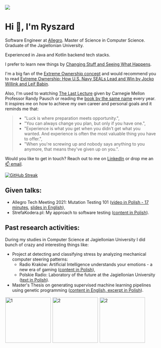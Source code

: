 ![](https://komarev.com/ghpvc/?username=ryszardmakuch&style=flat-square&color=orange&style=flat-square)

# Hi 👋, I'm Ryszard

Software Engineer at [Allegro](https://about.allegro.eu/). Master of Science in Computer Science. Graduate of the Jagiellonian University.

Experienced in Java and Kotlin backend tech stacks.

I prefer to learn new things by [Changing Stuff and Seeing What Happens](https://twitter.com/thepracticaldev/status/720257210161311744).

I'm a big fan of the [Extreme Ownership concept](https://youtube.com/watch?v=ljqra3BcqWM) and would recommend you to read [Extreme Ownership: How U.S. Navy SEALs Lead and Win by Jocko Willink and Leif Babin](https://goodreads.com/book/show/23848190-extreme-ownership).

Also, I'm used to watching [The Last Lecture](https://www.youtube.com/watch?v=ji5_MqicxSo) given by Carnegie Mellon Professor Randy Pausch or reading the [book by the same name](https://www.goodreads.com/book/show/2318271.The_Last_Lecture) every year. It inspires me on how to achieve my own career and personal goals and it reminds me that:

> - "Luck is where preparation meets opportunity.",
> - "You can always change you plan, but only if you have one.",
> - "Experience is what you get when you didn't get what you wanted. And experience is often the most valuable thing you have to offer.",
> - "When you're screwing up and nobody says anything to you anymore, that means they've given up on you.".

Would you like to get in touch? Reach out to me on [LinkedIn](https://linkedin.com/in/ryszardmakuch/) or drop me an [📫 email](mailto:rmakuch.contact+gh@gmail.com).

[![GitHub Streak](https://github-readme-streak-stats.herokuapp.com?user=ryszardmakuch&theme=dark&hide_border=true&date_format=M%20j%5B%2C%20Y%5D)](https://git.io/streak-stats)

## Given talks:

- Allegro Tech Meeting 2021: Mutation Testing 101 ([video in Polish - 17 minutes](https://youtube.com/watch?v=GibLUL2sYuA), [slides in English](https://github.com/ryszardmakuch/mutation-testing-101-atm-2021)),
- StrefaKodera.pl: My approach to software testing ([content in Polish](https://strefakodera.pl/po-godzinach/ryszard-makuch-o-testowaniu-oprogramowania)).

## Past research activities:

During my studies in Computer Science at Jagiellonian University I did bunch of crazy and interesting things like: 

- Project at detecting and classifying stress by analyzing mechanical computer steering patterns:
  - Radio Kraków: Artificial Intelligence understands your emotions - a new era of gaming ([content in Polish](https://www.radiokrakow.pl/audycje/pracuja-na-nobla/interfejes-emocjonalny-nowatorskie-badania-nad-baedaniem-emocji-uczestnika-gry-przy-pomocy-sztucznej-inteligencji/)),
  - Polskie Radio: Laboratory of the future at the Jagiellonian University ([text in Polish](https://www.polskieradio.pl/9/201/Artykul/1247414,Laboratorium-przyszlosci-na-Uniwersytecie-Jagiellonskim)).
- Master's Thesis on generating supervised machine learning pipelines using genetic programming ([content in English, excerpt in Polish](https://github.com/ryszardmakuch/generating-supervised-ml-pipelines-using-genetic-programming)).

<div>
    <a href="https://ryszardmakuch.github.io/info/img/starcraft_mouse_heatmap_1.jpg"><img src="https://ryszardmakuch.github.io/info/img/starcraft_mouse_heatmap_1.jpg" alt="1" style="width:150px;margin:1px;"/></a>
    <a href="https://ryszardmakuch.github.io/info/img/starcraft_mouse_heatmap_2.jpg"><img src="https://ryszardmakuch.github.io/info/img/starcraft_mouse_heatmap_2.jpg" alt="2" style="width:150px;margin:1px;"/></a>
    <a href="https://ryszardmakuch.github.io/info/img/generating_supervised_machine_learning_pipelines_1.png"><img src="https://ryszardmakuch.github.io/info/img/generating_supervised_machine_learning_pipelines_1.png" alt="2" style="width:150px;margin:1px;"/></a>
</div>
